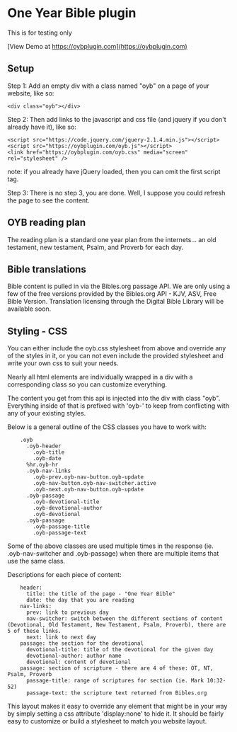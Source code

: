 # One Year Bible plugin

This is for testing only

[View Demo at https://oybplugin.com](https://oybplugin.com)



## Setup

Step 1: Add an empty div with a class named "oyb" on a page of your website, like so:

    <div class="oyb"></div>

Step 2: Then add links to the javascript and css file (and jquery if you don't already have it), like so:

    <script src="https://code.jquery.com/jquery-2.1.4.min.js"></script>
    <script src="https://oybplugin.com/oyb.js"></script>
    <link href="https://oybplugin.com/oyb.css" media="screen" rel="stylesheet" />

note: if you already have jQuery loaded, then you can omit the first script tag.

Step 3: There is no step 3, you are done. Well, I suppose you could refresh the page to see the content.


## OYB reading plan

The reading plan is a standard one year plan from the internets... an old testament, new testament, Psalm, and Proverb for each day.

## Bible translations

Bible content is pulled in via the Bibles.org passage API. We are only using a few of the free versions provided by the Bibles.org API - KJV, ASV, Free Bible Version. Translation licensing through the Digital Bible Library will be available soon.

## Styling - CSS

You can either include the oyb.css stylesheet from above and override any of the styles in it, or you can not even include the provided stylesheet and write your own css to suit your needs.

Nearly all html elements are individually wrapped in a div with a corresponding class so you can customize everything.

The content you get from this api is injected into the div with class "oyb". Everything inside of that is prefixed with 'oyb-' to keep from conflicting with any of your existing styles.

Below is a general outline of the CSS classes you have to work with:

        .oyb
          .oyb-header
            .oyb-title
            .oyb-date
          %hr.oyb-hr
          .oyb-nav-links
            .oyb-prev.oyb-nav-button.oyb-update
            .oyb-nav-button.oyb-nav-switcher.active
            .oyb-next.oyb-nav-button.oyb-update
          .oyb-passage
            .oyb-devotional-title
            .oyb-devotional-author
            .oyb-devotional
          .oyb-passage
            .oyb-passage-title
            .oyb-passage-text

Some of the above classes are used multiple times in the response (ie. .oyb-nav-switcher and .oyb-passage) when there are multiple items that use the same class.

Descriptions for each piece of content:

        header:
          title: the title of the page - "One Year Bible"
          date: the day that you are reading
        nav-links:
          prev: link to previous day
          nav-switcher: switch between the different sections of content (Devotional, Old Testament, New Testament, Psalm, Proverb), there are 5 of these links.
          next: link to next day
        passage: the section for the devotional
          devotional-title: title of the devotional for the given day
          devotional-author: author name
          devotional: content of devotional
        passage: section of scripture - there are 4 of these: OT, NT, Psalm, Proverb
          passage-title: range of scriptures for section (ie. Mark 10:32-52)
          passage-text: the scripture text returned from Bibles.org


This layout makes it easy to override any element that might be in your way by simply setting a css attribute 'display:none' to hide it. It should be fairly easy to customize or build a stylesheet to match you website layout.

